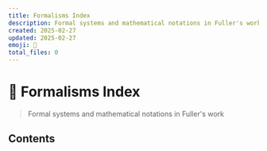 ```yaml
---
title: Formalisms Index
description: Formal systems and mathematical notations in Fuller's work
created: 2025-02-27
updated: 2025-02-27
emoji: 📏
total_files: 0
---
```


# 📏 Formalisms Index

> Formal systems and mathematical notations in Fuller's work

## Contents